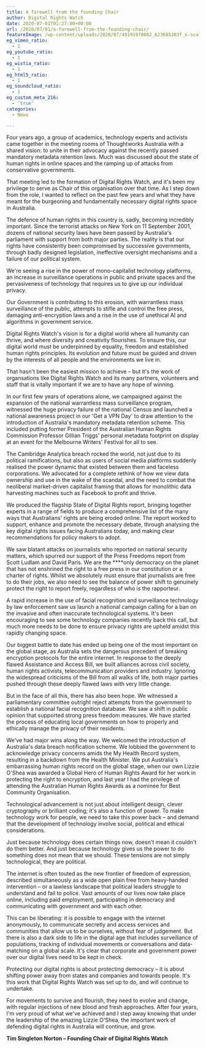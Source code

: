 ```yaml
---
title: A farewell from the founding Chair
author: Digital Rights Watch
date: 2020-07-01T01:27:00+00:00
url: /2020/07/01/a-farewell-from-the-founding-chair/
featureImage: /wp-content/uploads/2020/07/49191970682_623685303f_o-scaled-1.jpg
eg_vimeo_ratio:
  - 1
eg_youtube_ratio:
  - 1
eg_wistia_ratio:
  - 1
eg_html5_ratio:
  - 1
eg_soundcloud_ratio:
  - 1
eg_custom_meta_216:
  - 'true'
categories:
  - News

---
```

Four years ago, a group of academics, technology experts and activists came together in the meeting rooms of Thoughtworks Australia with a shared vision: to unite in their advocacy against the recently passed mandatory metadata retention laws. Much was discussed about the state of human rights in online spaces and the ramping up of attacks from conservative governments.

That meeting led to the formation of Digital Rights Watch, and it's been my privilege to serve as Chair of this organisation over that time. As I step down from the role, I wanted to reflect on the past few years and what they have meant for the burgeoning and fundamentally necessary digital rights space in Australia.

The defence of human rights in this country is, sadly, becoming incredibly important. Since the terrorist attacks on New York on 11 September 2001, dozens of national security laws have been passed by Australia's parliament with support from both major parties. The reality is that our rights have consistently been compromised by successive governments, through badly designed legislation, ineffective oversight mechanisms and a failure of our political system.

We're seeing a rise in the power of mono-capitalist technology platforms, an increase in surveillance operations in public and private spaces and the pervasiveness of technology that requires us to give up our individual privacy.

Our Government is contributing to this erosion, with warrantless mass surveillance of the public, attempts to stifle and control the free press, damaging anti-encryption laws and a rise in the use of unethical AI and algorithms in government service.

Digital Rights Watch's vision is for a digital world where all humanity can thrive, and where diversity and creativity flourishes. To ensure this, our digital world must be underpinned by equality, freedom and established human rights principles. Its evolution and future must be guided and driven by the interests of all people and the environments we live in.

That hasn't been the easiest mission to achieve &#8211; but it's the work of organsations like Digital Rights Watch and its many partners, volunteers and staff that is vitally important if we are to have any hope of winning.

In our first few years of operations alone, we campaigned against the expansion of the national warrantless mass surveillance program, witnessed the huge privacy failure of the national Census and launched a national awareness project in our 'Get a VPN Day' to draw attention to the introduction of Australia's mandatory metadata retention scheme. This included putting former President of the Australian Human Rights Commission Professor Gillian Triggs' personal metadata footprint on display at an event for the Melbourne Writers' Festival for all to see.

The Cambridge Analytica breach rocked the world, not just due to its political ramifications, but also as users of social media platforms suddenly realised the power dynamic that existed between them and faceless corporations. We advocated for a complete rethink of how we view data ownership and use in the wake of the scandal, and the need to combat the neoliberal market-driven capitalist framing that allows for monolithic data harvesting machines such as Facebook to profit and thrive.

We produced the flagship State of Digital Rights report, bringing together experts in a range of fields to produce a comprehensive list of the many ways that Australians' rights are being eroded online. The report worked to support, enhance and promote the necessary debate, through analysing the key digital rights issues facing Australians today, and making clear recommendations for policy makers to adopt.

We saw blatant attacks on journalists who reported on national security matters, which spurred our support of the Press Freedoms report from Scott Ludlam and David Paris. We are the ****only democracy on the planet that has not enshrined the right to a free press in our constitution or a charter of rights. Whilst we absolutely must ensure that journalists are free to do their jobs, we also need to see the balance of power shift to genuinely protect the right to report freely, regardless of who is the rapporteur.

A rapid increase in the use of facial recognition and surveillance technology by law enforcement saw us launch a national campaign calling for a ban on the invasive and often inaccurate technological systems. It's been encouraging to see some technology companies recently back this call, but much more needs to be done to ensure privacy rights are upheld amidst this rapidly changing space.

Our biggest battle to date has ended up being one of the most important on the global stage, as Australia sets the dangerous precedent of breaking encryption protocols for the entire internet. In response to the deeply flawed Assistance and Access Bill, we built alliances across civil society, human rights activists, telecommunication providers and industry. Ignoring the widespread criticisms of the Bill from all walks of life, both major parties pushed through these deeply flawed laws with very little change.

But in the face of all this, there has also been hope. We witnessed a parliamentary committee outright reject attempts from the government to establish a national facial recognition database. We saw a shift in public opinion that supported strong press freedom measures. We have started the process of educating local governments on how to properly and ethically manage the privacy of their residents.

We've had major wins along the way. We welcomed the introduction of Australia's data breach notification scheme. We lobbied the government to acknowledge privacy concerns amids the My Health Record system, resulting in a backdown from the Health Minister. We put Australia's embarrassing human rights record on the global stage, when our own Lizzie O'Shea was awarded a Global Hero of Human Rights Award for her work in protecting the right to encryption, and last year I had the privilege of attending the Australian Human Rights Awards as a nominee for Best Community Organisation.

Technological advancement is not just about intelligent design, clever cryptography or brilliant coding; it's also a function of power. To make technology work for people, we need to take this power back – and demand that the development of technology involve social, political and ethical considerations.

Just because technology does certain things now, doesn't mean it couldn't do them better. And just because technology gives us the power to do something does not mean that we should. These tensions are not simply technological, they are political.

The internet is often touted as the new frontier of freedom of expression, described simultaneously as a wide open plain free from heavy-handed intervention – or a lawless landscape that political leaders struggle to understand and fail to police. Vast amounts of our lives now take place online, including paid employment, participating in democracy and communicating with government and with each other.

This can be liberating: it is possible to engage with the internet anonymously, to communicate secretly and access services and communities that allow us to be ourselves, without fear of judgement. But there is also a dark side to life in the digital age that includes surveillance of populations, tracking of individual movements or conversations and data-matching on a global scale. It's clear that corporate and government power over our digital lives need to be kept in check.

Protecting our digital rights is about protecting democracy – it is about shifting power away from states and companies and towards people. It's this work that Digital Rights Watch was set up to do, and will continue to undertake.

For movements to survive and flourish, they need to evolve and change, with regular injections of new blood and fresh approaches. After four years, I'm very proud of what we've achieved and I step away knowing that under the leadership of the amazing Lizzie O'Shea, the important work of defending digital rights in Australia will continue, and grow.

**Tim Singleton Norton &#8211; Founding Chair of Digital Rights Watch**
